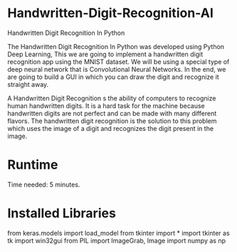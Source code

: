 # Handwritten-Digit-Recognition-AI
Handwritten Digit Recognition In Python


The Handwritten Digit Recognition In Python was developed using Python Deep Learning, This we are going to implement a handwritten digit recognition app using the MNIST dataset. We will be using a special type of deep neural network that is Convolutional Neural Networks. In the end, we are going to build a GUI in which you can draw the digit and recognize it straight away.

A Handwritten Digit Recognition s the ability of computers to recognize human handwritten digits. It is a hard task for the machine because handwritten digits are not perfect and can be made with many different flavors. The handwritten digit recognition is the solution to this problem which uses the image of a digit and recognizes the digit present in the image.

# Runtime 
Time needed: 5 minutes.

# Installed Libraries
from keras.models import load_model
from tkinter import *
import tkinter as tk
import win32gui
from PIL import ImageGrab, Image
import numpy as np



